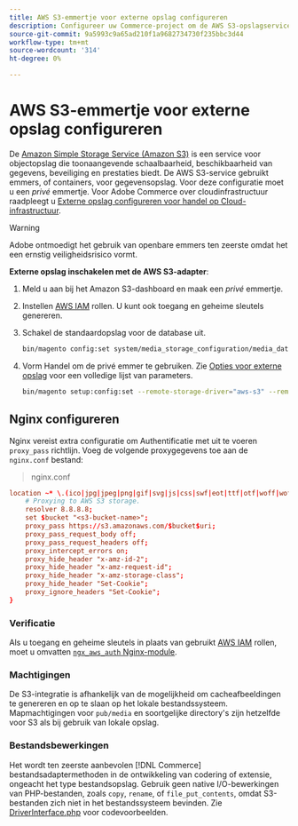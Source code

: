 ```yaml
---
title: AWS S3-emmertje voor externe opslag configureren
description: Configureer uw Commerce-project om de AWS S3-opslagservice voor externe opslag te gebruiken.
source-git-commit: 9a5993c9a65ad210f1a9682734730f235bbc3d44
workflow-type: tm+mt
source-wordcount: '314'
ht-degree: 0%

---
```


# AWS S3-emmertje voor externe opslag configureren

De [Amazon Simple Storage Service (Amazon S3)][AWS S3] is een service voor objectopslag die toonaangevende schaalbaarheid, beschikbaarheid van gegevens, beveiliging en prestaties biedt. De AWS S3-service gebruikt emmers, of containers, voor gegevensopslag. Voor deze configuratie moet u een _privé_ emmertje. Voor Adobe Commerce over cloudinfrastructuur raadpleegt u [Externe opslag configureren voor handel op Cloud-infrastructuur](cloud-support.md).

>[!WARNING]
>
>Adobe ontmoedigt het gebruik van openbare emmers ten zeerste omdat het een ernstig veiligheidsrisico vormt.

**Externe opslag inschakelen met de AWS S3-adapter**:

1. Meld u aan bij het Amazon S3-dashboard en maak een _privé_ emmertje.

1. Instellen [AWS IAM] rollen. U kunt ook toegang en geheime sleutels genereren.

1. Schakel de standaardopslag voor de database uit.

   ```bash
   bin/magento config:set system/media_storage_configuration/media_database 0
   ```

1. Vorm Handel om de privé emmer te gebruiken. Zie [Opties voor externe opslag](remote-storage.md#remote-storage-options) voor een volledige lijst van parameters.

   ```bash
   bin/magento setup:config:set --remote-storage-driver="aws-s3" --remote-storage-bucket="<bucket-name>" --remote-storage-region="<region-name>" --remote-storage-prefix="<optional-prefix>" --remote-storage-key=<optional-access-key> --remote-storage-secret=<optional-secret-key> -n
   ```

## Nginx configureren

Nginx vereist extra configuratie om Authentificatie met uit te voeren `proxy_pass` richtlijn. Voeg de volgende proxygegevens toe aan de `nginx.conf` bestand:

>nginx.conf

```conf
location ~* \.(ico|jpg|jpeg|png|gif|svg|js|css|swf|eot|ttf|otf|woff|woff2)$ {
    # Proxying to AWS S3 storage.
    resolver 8.8.8.8;
    set $bucket "<s3-bucket-name>";
    proxy_pass https://s3.amazonaws.com/$bucket$uri;
    proxy_pass_request_body off;
    proxy_pass_request_headers off;
    proxy_intercept_errors on;
    proxy_hide_header "x-amz-id-2";
    proxy_hide_header "x-amz-request-id";
    proxy_hide_header "x-amz-storage-class";
    proxy_hide_header "Set-Cookie";
    proxy_ignore_headers "Set-Cookie";
}
```

### Verificatie

Als u toegang en geheime sleutels in plaats van gebruikt [AWS IAM] rollen, moet u omvatten [`ngx_aws_auth` Nginx-module][ngx repo].

### Machtigingen

De S3-integratie is afhankelijk van de mogelijkheid om cacheafbeeldingen te genereren en op te slaan op het lokale bestandssysteem. Mapmachtigingen voor `pub/media` en soortgelijke directory&#39;s zijn hetzelfde voor S3 als bij gebruik van lokale opslag.

### Bestandsbewerkingen

Het wordt ten zeerste aanbevolen [!DNL Commerce] bestandsadaptermethoden in de ontwikkeling van codering of extensie, ongeacht het type bestandsopslag. Gebruik geen native I/O-bewerkingen van PHP-bestanden, zoals `copy`, `rename`, of `file_put_contents`, omdat S3-bestanden zich niet in het bestandssysteem bevinden. Zie [DriverInterface.php](https://github.com/magento/magento2/blob/2.4-develop/lib/internal/Magento/Framework/Filesystem/DriverInterface.php#L18) voor codevoorbeelden.

<!-- link definitions -->

[AWS S3]: https://aws.amazon.com/s3
[AWS IAM]: https://aws.amazon.com/iam/
[ngx repo]: https://github.com/anomalizer/ngx_aws_auth
